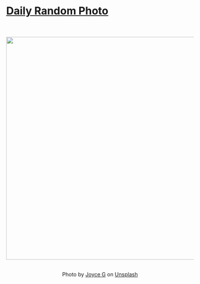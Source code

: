 # [Daily Random Photo](https://www.dailyrandomphoto.com/)

<div align="center">
  <br>
  <br>
  <a href="https://www.dailyrandomphoto.com/p/2025/2025-02-21/"><img src="https://images.unsplash.com/photo-1736185597807-371cae1c7e4e?crop=entropy&cs=tinysrgb&fit=max&fm=jpg&ixid=M3w3NzUwOHwwfDF8cmFuZG9tfHx8fHx8fHx8MTc0MDA5ODQ1Mnw&ixlib=rb-4.0.3&q=80&w=1080" width="600px"></a>
  <br>
  <br>
  <p class="has-text-grey">Photo by <a href="https://unsplash.com/@joyce_?utm_source=Daily%20Random%20Photo&amp;utm_medium=referral" target="_blank" rel="noopener noreferrer">Joyce G</a> on <a href="https://unsplash.com/photos/the-sun-shines-through-the-trees-in-the-forest-2k74xaf8dfc?utm_source=Daily%20Random%20Photo&amp;utm_medium=referral" target="_blank" rel="noopener noreferrer">Unsplash</a></p>
</div>

